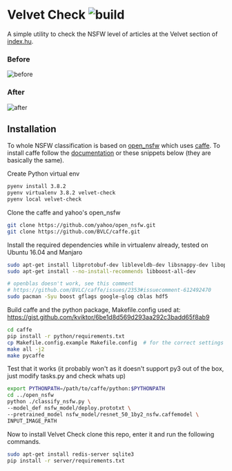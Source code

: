 # Velvet Check ![build](https://api.travis-ci.org/kviktor/velvet-check.svg?branch=master)

A simple utility to check the NSFW level of articles at the Velvet section of [index.hu](http://index.hu).

### Before
![before](https://cloud.githubusercontent.com/assets/1112058/20032494/497dbfb2-a38b-11e6-803a-58cb2fb201f9.png)

### After
![after](https://cloud.githubusercontent.com/assets/1112058/20032493/4873f834-a38b-11e6-9202-2abc2d4d6d44.png)

## Installation

To whole NSFW classification is based on [open_nsfw](https://github.com/yahoo/open_nsfw)
which uses [caffe](https://github.com/BVLC/caffe). To install caffe follow the [documentation](http://caffe.berkeleyvision.org/installation.html)
or these snippets below (they are basically the same).

Create Python virtual env
```sh
pyenv install 3.8.2
pyenv virtualenv 3.8.2 velvet-check
pyenv local velvet-check
```

Clone the caffe and yahoo's open\_nsfw
```sh
git clone https://github.com/yahoo/open_nsfw.git
git clone https://github.com/BVLC/caffe.git
```

Install the required dependencies while in virtualenv already, tested on Ubuntu 16.04 and Manjaro

```sh
sudo apt-get install libprotobuf-dev libleveldb-dev libsnappy-dev libopencv-dev libhdf5-serial-dev protobuf-compiler libatlas-base-dev libgflags-dev libgoogle-glog-dev liblmdb-dev python-dev
sudo apt-get install --no-install-recommends libboost-all-dev

# openblas doesn't work, see this comment
# https://github.com/BVLC/caffe/issues/2353#issuecomment-612492470
sudo pacman -Syu boost gflags google-glog cblas hdf5
```

Build caffe and the python package, Makefile.config used at: https://gist.github.com/kviktor/6be1d8d569d293aa292c3badd65f8ab9
```sh
cd caffe
pip install -r python/requirements.txt
cp Makefile.config.example Makefile.config  # for the correct settings follow the previously mentioned documentation
make all -j2
make pycaffe
```

Test that it works (it probably won't as it doesn't support py3 out of the box, just modify tasks.py and check whats up)
```sh
export PYTHONPATH=/path/to/caffe/python:$PYTHONPATH
cd ../open_nsfw
python ./classify_nsfw.py \
--model_def nsfw_model/deploy.prototxt \
--pretrained_model nsfw_model/resnet_50_1by2_nsfw.caffemodel \
INPUT_IMAGE_PATH
```

Now to install Velvet Check clone this repo, enter it and run the following commands.
```sh
sudo apt-get install redis-server sqlite3
pip install -r server/requirements.txt
```
